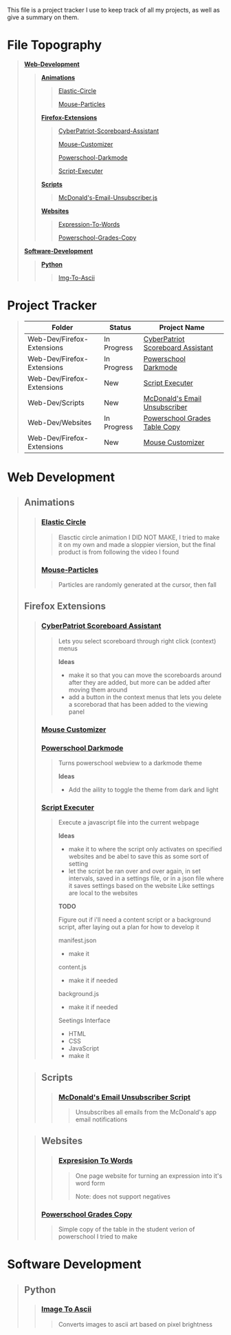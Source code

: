 This file is a project tracker I use to keep track of all my projects, as well as give a summary on them.

# File Topography
> **[Web-Development](#web-development)**
>> **[Animations](#animations)**
>>> [Elastic-Circle](#elastic-circle)
>>>
>>> [Mouse-Particles](#mouse-particles)
>>
>> **[Firefox-Extensions](#firefox-extensions)**
>>> [CyberPatriot-Scoreboard-Assistant](#cyberpatriot-scoreboard-assistant)
>>>
>>> [Mouse-Customizer](#mouse-customizer)
>>>
>>> [Powerschool-Darkmode](#powerschool-darkmode)
>>>
>>> [Script-Executer](#script-executer)
>>
>> **[Scripts](#scripts)**
>>> [McDonald's-Email-Unsubscriber.js](#mcdonalds-email-unsubscriber-script)
>>
>> **[Websites](#websites)**
>>> [Expression-To-Words](#expresision-to-words)
>>>
>>> [Powerschool-Grades-Copy](#powerschool-grades-copy)
>
> **[Software-Development](#software-development)**
>> **[Python](#python)**
>>> [Img-To-Ascii](#img-to-scii)


# Project Tracker
> |Folder|Status|Project Name|
> |-|-|-|
> |Web-Dev/Firefox-Extensions|In Progress|[CyberPatriot Scoreboard Assistant](#cyberpatriot-scoreboard-assistant)|
> |Web-Dev/Firefox-Extensions|In Progress|[Powerschool Darkmode](#powerschool-darkmode)|
> |Web-Dev/Firefox-Extensions|New|[Script Executer](#script-executer)|
> |Web-Dev/Scripts|New|[McDonald's Email Unsubscriber](#mcdonalds-email-unsubscriber-script)|
> |Web-Dev/Websites|In Progress|[Powerschool Grades Table Copy](#powerschool-grades-table-copy)|
> |Web-Dev/Firefox-Extensions|New|[Mouse Customizer](#mouse-customizer)|


# Web Development
> ## Animations
>> ### [Elastic Circle](/Web-Development/Animations/Elastic-Circle)
>>> Elasctic circle animation I DID NOT MAKE, I tried to make it on my own and made a sloppier viersion, but the final product is from following the video I found
>>
>>### [Mouse-Particles](/Web-Development/Animations/Mouse-Particles/)
>>> Particles are randomly generated at the cursor, then fall
>
> ## Firefox Extensions
>> ### [CyberPatriot Scoreboard Assistant](/Web-Development/CyberPatriot-Extension)
>>> Lets you select scoreboard through right click (context) menus
>>>
>>> **Ideas**
>>>
>>> - make it so that you can move the scoreboards around after they are added, but more can be added after moving them around
>>> - add a button in the context menus that lets you delete a scoreborad that has been added to the viewing panel
>>
>> ### [Mouse Customizer](/Web-Development/Firefox-Extensions/Mouse-Customizer)
>>>
>>
>> ### [Powerschool Darkmode](/Web-Development/Firefox-Extensions/Powershcool-Darkmode)
>>> Turns powerschool webview to a darkmode theme
>>>
>>> **Ideas**
>>>
>>> - Add the aility to toggle the theme from dark and light
>>
>> ### [Script Executer ](/Web-Development/Firefox-Extensions/Script-Executer/)
>>> Execute a javascript file into the current webpage
>>>
>>> **Ideas**
>>>
>>> - make it to where the script only activates on specified websites and be abel to save this as some sort of setting
>>> - let the script be ran over and over again, in set intervals, saved in a settings file, or in a json file where it saves settings based on the website Like settings are local to the websites
>>>
>>> **TODO**
>>>
>>> Figure out if i'll need a content script or a background script, after laying out a plan for how to develop it
>>>
>>> manifest.json
>>> - make it
>>>
>>> content.js
>>> - make it if needed
>>>
>>> background.js
>>> - make it if needed
>>>
>>> Seetings Interface
>>> - HTML
>>> - CSS
>>> - JavaScript
>>> - make it
>
>> ## Scripts
>>> ### [McDonald's Email Unsubscriber Script](/Web-Development/Scripts/McDonald's-Email-Unsubscriber.js)
>>>> Unsubscribes all emails from the McDonald's app email notifications
>
>> ## Websites
>>> ### [Expresision To Words](/Web-Development/Websites/Expression-To-Words)
>>>> One page website for turning an expression into it's word form
>>>>
>>>> Note: does not support negatives
>>
>> ### [Powerschool Grades Copy](/Web-Development/Websites/Powerschool-Grades-Copy)
>>> Simple copy of the table in the student verion of powerschool I tried to make

# Software Development
> ## Python
>> ### [Image To Ascii](/Software-Development/Python/Img-to-ascii)
>>> Converts images to ascii art based on pixel brightness